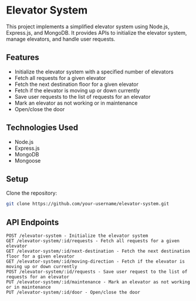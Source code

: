 # Elevator System

This project implements a simplified elevator system using Node.js, Express.js, and MongoDB. It provides APIs to initialize the elevator system, manage elevators, and handle user requests.

## Features

- Initialize the elevator system with a specified number of elevators
- Fetch all requests for a given elevator
- Fetch the next destination floor for a given elevator
- Fetch if the elevator is moving up or down currently
- Save user requests to the list of requests for an elevator
- Mark an elevator as not working or in maintenance
- Open/close the door

## Technologies Used

- Node.js
- Express.js
- MongoDB
- Mongoose

## Setup

Clone the repository:

   ```bash
   git clone https://github.com/your-username/elevator-system.git
```
## API Endpoints

    POST /elevator-system - Initialize the elevator system
    GET /elevator-system/:id/requests - Fetch all requests for a given elevator
    GET /elevator-system/:id/next-destination - Fetch the next destination floor for a given elevator
    GET /elevator-system/:id/moving-direction - Fetch if the elevator is moving up or down currently
    POST /elevator-system/:id/requests - Save user request to the list of requests for an elevator
    PUT /elevator-system/:id/maintenance - Mark an elevator as not working or in maintenance
    PUT /elevator-system/:id/door - Open/close the door